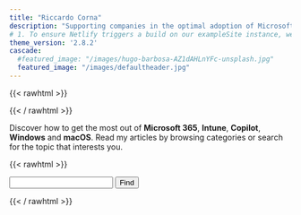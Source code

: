 ```yaml
---
title: "Riccardo Corna"
description: "Supporting companies in the optimal adoption of Microsoft 365 Modern Work and Cloud Endpoint solutions."
# 1. To ensure Netlify triggers a build on our exampleSite instance, we need to change a file in the exampleSite directory.
theme_version: '2.8.2'
cascade:
  #featured_image: "/images/hugo-barbosa-AZ1dAHLnYFc-unsplash.jpg"
  featured_image: "/images/defaultheader.jpg"
---
```


[Waiting to be enrolled into the MVP Alumni program]: # "Hiding the MVP Logo"
{{< rawhtml >}}
  <!-- <p class="b tc"><a href="https://mvp.microsoft.com/en-US/mvp/profile/99158a0a-3a6f-ed11-81ab-000d3a5600fa" target="_blank"><img src="/images/MVP_Badge_Horizontal_Secondary_Black_RGB.jpg"></a><br />Riccardo Corna</p> -->
{{< / rawhtml >}}

Discover how to get the most out of **Microsoft 365**, **Intune**, **Copilot**, **Windows** and **macOS**. Read my articles by browsing categories or search for the topic that interests you.

{{< rawhtml >}}
  <p class="tc">
    <form method="get" id="ddgSearch" action="https://duckduckgo.com/">
      <input type="hidden" name="sites" value="itspecialist.cloud"/>
      <input type="hidden" name="k7" value="#ffffff"/>
      <input type="hidden" name="k8" value="#222222"/>
      <input type="hidden" name="k9" value="#326ed2"/>
      <input type="hidden" name="kx" value="#000000"/>
      <input type="hidden" name="kj" value="#fafafa"/>
      <input type="hidden" name="kt" value="h"/>
      <input type="text" name="q" placeholder="" aria-label="Search itspecialist.cloud on DuckDuckGo"/>
      <button type="submit">Find</button>
    </form>
  </p>
{{< / rawhtml >}}